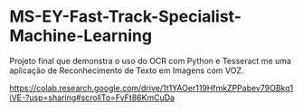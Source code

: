 # MS-EY-Fast-Track-Specialist-Machine-Learning

Projeto final que demonstra o uso do OCR com Python e Tesseract me uma aplicação de 
Reconhecimento de Texto em Imagens com VOZ.

https://colab.research.google.com/drive/1t1YAOer119HfmkZPPabev79OBkq1iVE-?usp=sharing#scrollTo=FvFt86KmCuDa



